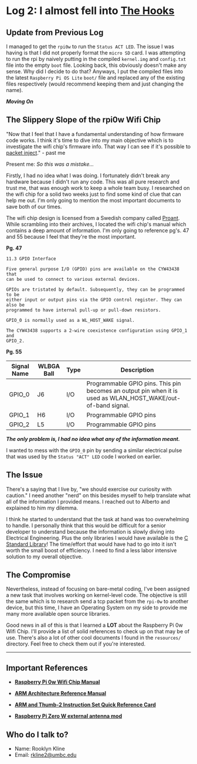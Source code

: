 # Log 2: I almost fell into [The Hooks](https://youtu.be/OlAZf1sv0TQ)

## Update from Previous Log
I managed to get the `rpi0w` to run the `Status ACT LED`. The issue I was having is that I did not properly format the `micro SD` card. I was attempting to run the rpi by naively putting in the compiled `kernel.img` and `config.txt` file into the empty `boot` file. Looking back, this obviously doesn't make any sense. Why did I decide to do that? Anyways, I put the compiled files into the latest `Raspberry Pi OS Lite` `boot/`  file and replaced any of the existing files respectively (would recommend keeping them and just changing the name).       


***Moving On***


## The Slippery Slope of the rpi0w Wifi Chip

"Now that I feel that I have a fundamental understanding of how firmware code works. I think it's time to dive into my main objective which is to investigate the wifi chip's firmware info. That way I can see if it's possible to [packet inject](https://en.wikipedia.org/wiki/Packet_injection)." - past me


Present me: *So this was a mistake...*

Firstly, I had no idea what I was doing. I fortunately didn't break any hardware because I didn't run any code. This was all pure research and trust me, that was enough work to keep a whole team busy. I researched on the wifi chip for a solid two weeks just to find some kind of clue that can help me out. I'm only going to mention the most important documents to save both of our times.

The wifi chip design is licensed from a Swedish company called [Proant](https://proantantennas.com/). While scrambling into their archives, I located the wifi chip's manual which contains a deep amount of information. I'm only going to reference pg's. 47 and 55 because I feel that they're the most important.

**Pg. 47**

```
11.3 GPIO Interface

Five general purpose I/O (GPIO) pins are available on the CYW43438 that
can be used to connect to various external devices.

GPIOs are tristated by default. Subsequently, they can be programmed to be
either input or output pins via the GPIO control register. They can also be
programmed to have internal pull-up or pull-down resistors.

GPIO_0 is normally used as a WL_HOST_WAKE signal.

The CYW43438 supports a 2-wire coexistence configuration using GPIO_1 and
GPIO_2.
```

**Pg. 55**

| Signal Name | WLBGA Ball | Type | Description
--- | --- | --- | ---
GPIO_0 | J6 | I/O | Programmable GPIO pins. This pin becomes an output pin when it is used as WLAN_HOST_WAKE/out-of-band signal.
GPIO_1 | H6 | I/O | Programmable GPIO pins
GPIO_2 | L5 | I/O | Programmable GPIO pins

***The only problem is, I had no idea what any of the information meant.***

I wanted to mess with the `GPIO_0` pin by sending a similar electrical pulse that was used by the `Status "ACT" LED` code I worked on earlier.

## The Issue

There's a saying that I live by, "we should exercise our curiosity with caution." I need another "nerd" on this besides myself to help translate what all of the information I provided means. I reached out to Alberto and explained to him my dilemma.

I think he started to understand that the task at hand was too overwhelming to handle. I personally think that this would be difficult for a senior developer to understand because the information is slowly diving into Electrical Engineering. Plus the only libraries I would have available is the [C Standard Library](https://www.tutorialspoint.com/c_standard_library/index.htm)! The time/effort that would have had to go into it isn't worth the small boost of efficiency. I need to find a less labor intensive solution to my overall objective.

## The Compromise

Nevertheless, instead of focusing on bare-metal coding, I've been assigned a new task that involves working on kernel-level code. The objective is still the same which is to research send a tcp packet from the `rpi-0w` to another device, but this time, I have an Operating System on my side to provide me many more available open source libraries.            

Good news in all of this is that I learned a **LOT** about the Raspberry Pi 0w Wifi Chip. I'll provide a list of solid references to check up on that may be of use. There's also a lot of other cool documents I found in the `resources/` directory. Feel free to check them out if you're interested.  


-----------


## Important References

* [**Raspberry Pi 0w Wifi Chip Manual**](resources/002-14796_YW43438_Single-Chip_IEEE_802.11_b_g_n_MAC_Baseband_Radio_with_Integrated_Bluetooth_5.1_Compliance.pdf)

* [**ARM Architecture Reference Manual**](resources/DDI0406C_arm_architecture_reference_manual.pdf)

* [**ARM and Thumb-2 Instruction Set Quick Reference Card**](resources/QRC0001_UAL.pdf)

* [**Raspberry Pi Zero W external antenna mod**](https://www.briandorey.com/post/raspberry-pi-zero-w-external-antenna-mod)


## Who do I talk to?

* Name: Rooklyn Kline
* Email: rkline2@umbc.edu
